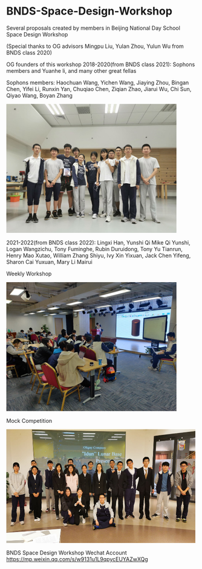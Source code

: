 # BNDS-Space-Design-Workshop
Several proposals created by members in Beijing National Day School Space Design Workshop 

(Special thanks to OG advisors Mingpu Liu, Yulan Zhou, Yulun Wu from BNDS class 2020)

OG founders of this workshop 2018-2020(from BNDS class 2021):
Sophons members and Yuanhe li, and many other great fellas

Sophons members:
Haochuan Wang, Yichen Wang, Jiaying Zhou, Bingan Chen, Yifei Li, Runxin Yan, 
Chuqiao Chen, Ziqian Zhao, Jiarui Wu, Chi Sun, Qiyao Wang, Boyan Zhang

<img src="https://github.com/KevinChunye/BNDS-Space-Design/blob/main/images/Sophons_BNDS_Space%20Design.jpg" width="450" height="340" />

2021-2022(from BNDS class 2022):
Lingxi Han, Yunshi Qi 
Mike Qi Yunshi, Logan Wangzichu, Tony Fuminghe, Rubin Duruidong, Tony Yu Tianrun, Henry Mao Xutao, 
William Zhang Shiyu, Ivy Xin Yixuan, Jack Chen Yifeng, Sharon Cai Yuxuan, Mary Li Mairui

Weekly Workshop

<img src="https://github.com/KevinChunye/BNDS-Space-Design/blob/main/images/BNDS_Space_Design_Weekly_Workshop.jpg" width="450" height="340" />

Mock Competition

<img src="https://github.com/KevinChunye/BNDS-Space-Design/blob/main/images/BNDS_Space_Design_Mock_Competition.jpg" width="500" height="300" />





BNDS Space Design Workshop Wechat Account
https://mp.weixin.qq.com/s/w9131u1L9qpycEUYAZwXQg

